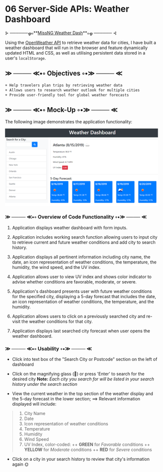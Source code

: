 # 06 Server-Side APIs: Weather Dashboard

⊱ ──────ஓ๑**[MissNG Weather Dash](https://missng-git.github.io/WeatherDash/)**๑ஓ ────── ⊰

Using the [OpenWeather API](https://openweathermap.org/api) to retrieve weather data for cities, I have built a weather dashboard that will run in the browser and feature dynamically updated HTML and CSS, as well as utilising persistent data stored in a user's `localStorage`.

## ≫ ──── ≪•◦ Objectives ◦•≫ ──── ≪

```
+ Help travelers plan trips by retrieving weather data
+ Allows users to research weather outlook for multiple cities
+ Provide user-friendly tool for global weather forecasts
```

## ≫ ──── ≪•◦ Mock-Up ◦•≫ ──── ≪

The following image demonstrates the application functionality:

![weather dashboard demo](./Assets/IMGs/06-server-side-apis-homework-demo.png)

### ≫ ──── ≪•◦ Overview of Code Functionality ◦•≫ ──── ≪

1. Application displays weather dashboard with form inputs.

2. Application includes working search function allowing users to input city to retrieve current and future weather conditions and add city to search history.

3. Application displays all pertinent information including city name, the date, an icon representation of weather conditions, the temperature, the humidity, the wind speed, and the UV index.

4. Application allows user to view UV index and shows color indicator to advise whether conditions are favorable, moderate, or severe.

5. Application's dashboard presents user with future weather conditions for the specified city, displaying a 5-day forecast that includes the date, an icon representation of weather conditions, the temperature, and the humidity.

6. Application allows users to click on a previously searched city and re-visit the weather conditions for that city.

7. Application displays last searched city forecast when user opens the weather dashboard.

### ≫ ──── ≪•◦ Usability ◦•≫ ──── ≪

* Click into text box of the "Search City or Postcode" section on the left of dashboard

* Click on the magnifying glass (🔎) or press 'Enter' to search for the desired city
**Note:** _Each city you search for will be listed in your search history under the search section_

* View the current weather in the top section of the weather display and the 5-day forecast in the lower section; 
==> Relevant information displayed will include:
>1. City Name
>2. Date
>3. Icon representation of weather conditions
>4. Temperature
>5. Humidity
>6. Wind Speed
>7. UV Index, color-coded:
>\+\+ **GREEN** for *Favorable* conditions
>\+\+ **YELLOW** for *Moderate* conditions
>\+\+ **RED** for *Severe* conditions

* Click on a city in your search history to review that city's information again 🌞